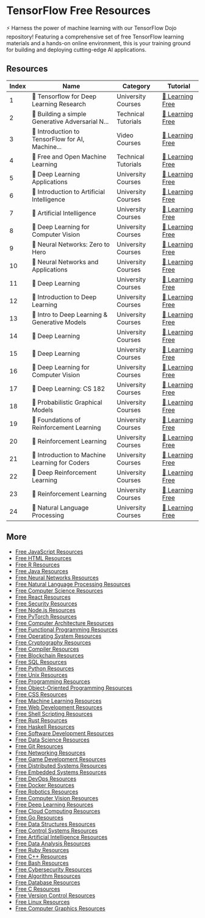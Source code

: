 # TensorFlow Free Resources

⚡ Harness the power of machine learning with our TensorFlow Dojo repository! Featuring a comprehensive set of free TensorFlow learning materials and a hands-on online environment, this is your training ground for building and deploying cutting-edge AI applications.

## Resources

|   Index | Name                                            | Category            | Tutorial                                                                                                                                         |
|---------|-------------------------------------------------|---------------------|--------------------------------------------------------------------------------------------------------------------------------------------------|
|       1 | 📖 Tensorflow for Deep Learning Research         | University Courses  | [🔗 Learning Free](https://getvm.io/tutorials/cs20si-tensorflow-for-deep-learning-research-stanford-university)                                   |
|       2 | 📖 Building a simple Generative Adversarial N... | Technical Tutorials | [🔗 Learning Free](https://getvm.io/tutorials/building-a-simple-generative-adversarial-network-gan-using-tensorflow)                              |
|       3 | 📖 Introduction to TensorFlow for AI, Machine... | Video Courses       | [🔗 Learning Free](https://getvm.io/tutorials/introduction-to-tensorflow-for-artificial-intelligence-machine-learning-and-deep-learning)          |
|       4 | 📖 Free and Open Machine Learning                | Technical Tutorials | [🔗 Learning Free](https://getvm.io/tutorials/free-and-open-machine-learning)                                                                     |
|       5 | 📖 Deep Learning Applications                    | University Courses  | [🔗 Learning Free](https://getvm.io/tutorials/t81-558-applications-of-deep-neural-networks-by-jeff-heaton-2022-washington-university-in-st-louis) |
|       6 | 📖 Introduction to Artificial Intelligence       | University Courses  | [🔗 Learning Free](https://getvm.io/tutorials/cs-5804-introduction-to-artificial-intelligence-spring-2015)                                        |
|       7 | 📖 Artificial Intelligence                       | University Courses  | [🔗 Learning Free](https://getvm.io/tutorials/artificial-intelligence-hochschule-ravensburg-weingarten)                                           |
|       8 | 📖 Deep Learning for Computer Vision             | University Courses  | [🔗 Learning Free](https://getvm.io/tutorials/deep-learning-for-computer-vision-university-of-michigan)                                           |
|       9 | 📖 Neural Networks: Zero to Hero                 | University Courses  | [🔗 Learning Free](https://getvm.io/tutorials/neural-networks-zero-to-hero-andrej-karpathy)                                                       |
|      10 | 📖 Neural Networks and Applications              | University Courses  | [🔗 Learning Free](https://getvm.io/tutorials/neural-networks-and-applications-iit-kharagpur)                                                     |
|      11 | 📖 Deep Learning                                 | University Courses  | [🔗 Learning Free](https://getvm.io/tutorials/cs7015-deep-learning-prof-mitesh-m-khapra-iit-madras)                                               |
|      12 | 📖 Introduction to Deep Learning                 | University Courses  | [🔗 Learning Free](https://getvm.io/tutorials/6s191-introduction-to-deep-learning-mit)                                                            |
|      13 | 📖 Intro to Deep Learning & Generative Models    | University Courses  | [🔗 Learning Free](https://getvm.io/tutorials/intro-to-deep-learning-and-generative-models-course-prof-sebastian-raschka)                         |
|      14 | 📖 Deep Learning                                 | University Courses  | [🔗 Learning Free](https://getvm.io/tutorials/stat-157-deep-learning-2019-uc-berkeley)                                                            |
|      15 | 📖 Deep Learning                                 | University Courses  | [🔗 Learning Free](https://getvm.io/tutorials/stat-946-deep-learning-university-of-waterloo)                                                      |
|      16 | 📖 Deep Learning for Computer Vision             | University Courses  | [🔗 Learning Free](https://getvm.io/tutorials/dlcv-deep-learning-for-computer-vision-upc-barcelona)                                               |
|      17 | 📖 Deep Learning: CS 182                         | University Courses  | [🔗 Learning Free](https://getvm.io/tutorials/deep-learning-cs-182-spring-2021)                                                                   |
|      18 | 📖 Probabilistic Graphical Models                | University Courses  | [🔗 Learning Free](https://getvm.io/tutorials/probabilistic-graphical-models-spring-2018-notre-dame)                                              |
|      19 | 📖 Foundations of Reinforcement Learning         | University Courses  | [🔗 Learning Free](https://getvm.io/tutorials/ece524-foundations-of-reinforcement-learning-at-princeton-university-spring-2024)                   |
|      20 | 📖 Reinforcement Learning                        | University Courses  | [🔗 Learning Free](https://getvm.io/tutorials/cs885-reinforcement-learning-spring-2018-university-of-waterloo)                                    |
|      21 | 📖 Introduction to Machine Learning for Coders   | University Courses  | [🔗 Learning Free](https://getvm.io/tutorials/introduction-to-machine-learning-for-coders)                                                        |
|      22 | 📖 Deep Reinforcement Learning                   | University Courses  | [🔗 Learning Free](https://getvm.io/tutorials/nus-cs-6101-deep-reinforcement-learning)                                                            |
|      23 | 📖 Reinforcement Learning                        | University Courses  | [🔗 Learning Free](https://getvm.io/tutorials/ece-8851-reinforcement-learning)                                                                    |
|      24 | 📖 Natural Language Processing                   | University Courses  | [🔗 Learning Free](https://getvm.io/tutorials/cs388-natural-language-processing-ut-austin)                                                        |

## More

- [Free JavaScript Resources](https://github.com/getvmio/free-javascript-resources)
- [Free HTML Resources](https://github.com/getvmio/free-html-resources)
- [Free R Resources](https://github.com/getvmio/free-r-resources)
- [Free Java Resources](https://github.com/getvmio/free-java-resources)
- [Free Neural Networks Resources](https://github.com/getvmio/free-neural-networks-resources)
- [Free Natural Language Processing Resources](https://github.com/getvmio/free-natural-language-processing-resources)
- [Free Computer Science Resources](https://github.com/getvmio/free-computer-science-resources)
- [Free React Resources](https://github.com/getvmio/free-react-resources)
- [Free Security Resources](https://github.com/getvmio/free-security-resources)
- [Free Node.js Resources](https://github.com/getvmio/free-node-js-resources)
- [Free PyTorch Resources](https://github.com/getvmio/free-pytorch-resources)
- [Free Computer Architecture Resources](https://github.com/getvmio/free-computer-architecture-resources)
- [Free Functional Programming Resources](https://github.com/getvmio/free-functional-programming-resources)
- [Free Operating System Resources](https://github.com/getvmio/free-operating-system-resources)
- [Free Cryptography Resources](https://github.com/getvmio/free-cryptography-resources)
- [Free Compiler Resources](https://github.com/getvmio/free-compiler-resources)
- [Free Blockchain Resources](https://github.com/getvmio/free-blockchain-resources)
- [Free SQL Resources](https://github.com/getvmio/free-sql-resources)
- [Free Python Resources](https://github.com/getvmio/free-python-resources)
- [Free Unix Resources](https://github.com/getvmio/free-unix-resources)
- [Free Programming Resources](https://github.com/getvmio/free-programming-resources)
- [Free Object-Oriented Programming Resources](https://github.com/getvmio/free-object-oriented-programming-resources)
- [Free CSS Resources](https://github.com/getvmio/free-css-resources)
- [Free Machine Learning Resources](https://github.com/getvmio/free-machine-learning-resources)
- [Free Web Development Resources](https://github.com/getvmio/free-web-development-resources)
- [Free Shell Scripting Resources](https://github.com/getvmio/free-shell-scripting-resources)
- [Free Rust Resources](https://github.com/getvmio/free-rust-resources)
- [Free Haskell Resources](https://github.com/getvmio/free-haskell-resources)
- [Free Software Development Resources](https://github.com/getvmio/free-software-development-resources)
- [Free Data Science Resources](https://github.com/getvmio/free-data-science-resources)
- [Free Git Resources](https://github.com/getvmio/free-git-resources)
- [Free Networking Resources](https://github.com/getvmio/free-networking-resources)
- [Free Game Development Resources](https://github.com/getvmio/free-game-development-resources)
- [Free Distributed Systems Resources](https://github.com/getvmio/free-distributed-systems-resources)
- [Free Embedded Systems Resources](https://github.com/getvmio/free-embedded-systems-resources)
- [Free DevOps Resources](https://github.com/getvmio/free-devops-resources)
- [Free Docker Resources](https://github.com/getvmio/free-docker-resources)
- [Free Robotics Resources](https://github.com/getvmio/free-robotics-resources)
- [Free Computer Vision Resources](https://github.com/getvmio/free-computer-vision-resources)
- [Free Deep Learning Resources](https://github.com/getvmio/free-deep-learning-resources)
- [Free Cloud Computing Resources](https://github.com/getvmio/free-cloud-computing-resources)
- [Free Go Resources](https://github.com/getvmio/free-go-resources)
- [Free Data Structures Resources](https://github.com/getvmio/free-data-structures-resources)
- [Free Control Systems Resources](https://github.com/getvmio/free-control-systems-resources)
- [Free Artificial Intelligence Resources](https://github.com/getvmio/free-artificial-intelligence-resources)
- [Free Data Analysis Resources](https://github.com/getvmio/free-data-analysis-resources)
- [Free Ruby Resources](https://github.com/getvmio/free-ruby-resources)
- [Free C++ Resources](https://github.com/getvmio/free-cpp-resources)
- [Free Bash Resources](https://github.com/getvmio/free-bash-resources)
- [Free Cybersecurity Resources](https://github.com/getvmio/free-cybersecurity-resources)
- [Free Algorithm Resources](https://github.com/getvmio/free-algorithm-resources)
- [Free Database Resources](https://github.com/getvmio/free-database-resources)
- [Free C Resources](https://github.com/getvmio/free-c-resources)
- [Free Version Control Resources](https://github.com/getvmio/free-version-control-resources)
- [Free Linux Resources](https://github.com/getvmio/free-linux-resources)
- [Free Computer Graphics Resources](https://github.com/getvmio/free-computer-graphics-resources)
